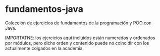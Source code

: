 # fundamentos-java
Colección de ejercicios de fundamentos de la programación y POO con Java.

IMPORTATNE: los ejercicios aquí incluidos están numerados y ordenados por módulos, pero dicho orden y contenido puede no coincidir con los actualmente colgados en la academia. 
